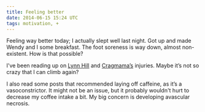 ```yaml
---
title: Feeling better
date: 2014-06-15 15:24 UTC
tags: motivation, +
---
```


Feeling way better today; I actually slept well last night. Got up and made Wendy and I some breakfast.
The foot soreness is way down, almost non-existent. How is that possible?

I've been reading up on [Lynn Hill](http://adventuresportsjournal.com/biking/legends#lynnHill) and [Cragmama’s](http://cragmama.com/2012/02/tales-of-a-broken-talus-update-1/) injuries. Maybe it’s not so crazy that I can climb again?

I also read some posts that recommended laying off caffeine, as it’s a vasoconstrictor. It might not be an issue, but it probably wouldn't hurt to decrease my coffee intake a bit. My big concern is developing avascular necrosis.
